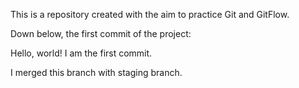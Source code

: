This is a repository created with the aim to practice Git and GitFlow. 

Down below, the first commit of the project:

Hello, world! I am the first commit.

I merged this branch with staging branch. 